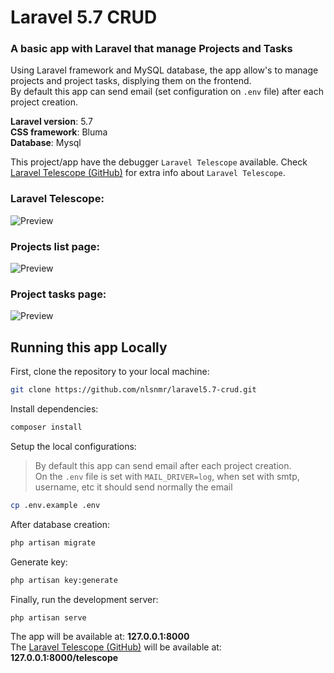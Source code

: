# Laravel 5.7 CRUD

### A basic app with Laravel that manage Projects and Tasks
Using Laravel framework and MySQL database, the app allow's to manage projects and project tasks, displying them on the frontend.  
By default this app can send email (set configuration on `.env` file) after each project creation.  

__Laravel version__: 5.7  
__CSS framework__: Bluma  
__Database__: Mysql  


This project/app have the debugger `Laravel Telescope` available. Check [Laravel Telescope (GitHub)](https://github.com/laravel/telescope "Telescope (GitHub)") for extra info about `Laravel Telescope`.

### __Laravel Telescope:__
![Preview](https://monosnap.com/image/czTqOEboYWKrFhXlbVLgsbcODAgCJ5.png)

### __Projects list page:__
![Preview](https://monosnap.com/image/OwCVNDLjp2HzDTLQ41pXi24X5fgPOp.png)

### __Project tasks page:__
![Preview](https://monosnap.com/image/Ow7VHcjbYaWvTyqR15dBQrVdjRmyq6.png)

## Running this app Locally

First, clone the repository to your local machine:

```bash
git clone https://github.com/nlsnmr/laravel5.7-crud.git
```

Install dependencies:
```bash
composer install
```

Setup the local configurations:
> By default this app can send email after each project creation.  
> On the `.env` file is set with `MAIL_DRIVER=log`, when set with smtp, username, etc it should send normally the email
```bash
cp .env.example .env
```

After database creation:
```bash
php artisan migrate
```

Generate key:
```bash
php artisan key:generate
````

Finally, run the development server:

```bash
php artisan serve
```

The app will be available at: **127.0.0.1:8000**  
The [Laravel Telescope (GitHub)](https://github.com/laravel/telescope "Telescope (GitHub)") will be available at: **127.0.0.1:8000/telescope**


